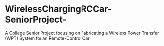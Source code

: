 # WirelessChargingRCCar-SeniorProject-
A College Senior Project focusing on Fabricating a Wireless Power Transfer (WPT) System for an Remote-Control Car 
